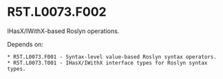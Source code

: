 # R5T.L0073.F002
IHasX/IWithX-based Roslyn operations.

Depends on:

	* R5T.L0073.F001 - Syntax-level value-based Roslyn syntax operators.
	* R5T.L0073.T001 - IHasX/IWithX interface types for Roslyn syntax types.
